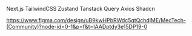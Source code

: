 Next.js
TailwindCSS
Zustand
Tanstack Query
Axios
Shadcn

https://www.figma.com/design/uB9kwHPbRWdc5qtQchdjME/MecTech-(Community)?node-id=0-1&p=f&t=IAADptdy3e15DP19-0

